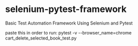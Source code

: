 # selenium-pytest-framework
Basic Test Automation Framework Using Selenium and Pytest

paste this in order to run: pytest -v --browser_name=chrome cart_delete_selected_book_test.py
